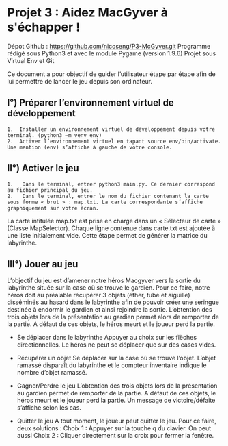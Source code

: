 # Projet 3 : Aidez MacGyver à s'échapper ! 

Dépot Github : https://github.com/nicoseng/P3-McGyver.git
Programme rédigé sous Python3 et avec le module Pygame (version 1.9.6)
Projet sous Virtual Env et Git 

Ce document a pour objectif de guider l’utilisateur étape par étape afin de lui permettre de lancer le jeu depuis son ordinateur.

## I°) Préparer l’environnement virtuel de développement
    1.	Installer un environnement virtuel de développement depuis votre terminal. (python3 –m venv env)
    2.	Activer l’environnement virtuel en tapant source env/bin/activate. Une mention (env) s’affiche à gauche de votre console.

## II°) Activer le jeu 
    1.	 Dans le terminal, entrer python3 main.py. Ce dernier correspond au fichier principal du jeu. 
    2.	 Dans le terminal, entrer le nom du fichier contenant la carte sous forme « brut » : map.txt. La carte correspondante s’affiche graphiquement sur votre écran. 

La carte intitulée map.txt est prise en charge dans un « Sélecteur de carte » (Classe MapSelector). Chaque ligne contenue dans carte.txt est ajoutée à une liste initialement vide. Cette étape permet de générer la matrice du labyrinthe.

## III°) Jouer au jeu 

L’objectif du jeu est d’amener notre héros Macgyver vers la sortie du labyrinthe située sur la case où se trouve le gardien. Pour ce faire, notre héros doit au préalable récupérer 3 objets (éther, tube et aiguille) disséminés au hasard dans le labyrinthe afin de pouvoir créer une seringue destinée à endormir le gardien et ainsi rejoindre la sortie. L’obtention des trois objets lors de la présentation au gardien permet alors de remporter de la partie. A défaut de ces objets, le héros meurt et le joueur perd la partie.

* Se déplacer dans le labyrinthe
   Appuyer au choix sur les flèches directionnelles. Le héros ne peut se déplacer que sur des cases vides.
   
* Récupérer un objet 
   Se déplacer sur la case où se trouve l’objet. L’objet ramassé disparaît du labyrinthe et le compteur inventaire indique le nombre d’objet ramassé. 

* Gagner/Perdre le jeu 
   L’obtention des trois objets lors de la présentation au gardien permet de remporter de la partie. A défaut de ces objets, le héros meurt et le joueur perd la partie. Un message de victoire/défaite s’affiche selon les cas. 
   
* Quitter le jeu 
	A tout moment, le joueur peut quitter le jeu. Pour ce faire, deux solutions : 
	   Choix 1 : Appuyer sur la touche q du clavier. On peut aussi 
	   Choix 2 : Cliquer directement sur la croix pour fermer la fenêtre.
